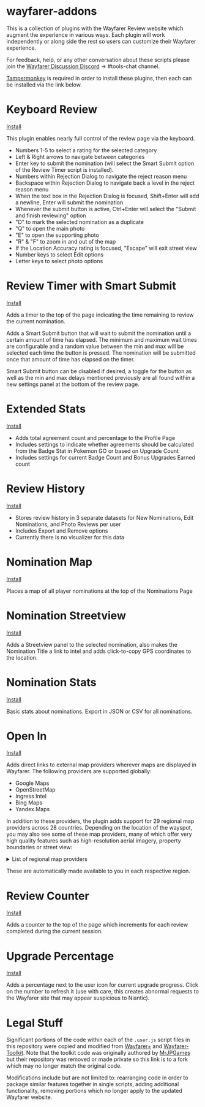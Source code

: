 # wayfarer-addons

This is a collection of plugins with the Wayfarer Review website which augment the experience in various ways. 
Each plugin will work independently or along side the rest so users can customize their Wayfarer experience.

For feedback, help, or any other conversation about these scripts please join the [Wayfarer Discussion Discord](https://discord.gg/DvDCRXcvxG) -> #tools-chat channel. 

[Tampermonkey](https://tampermonkey.net/) is required in order to install these plugins, then each can be installed via the link below.

# Keyboard Review
[Install](https://github.com/tehstone/wayfarer-addons/raw/main/wayfarer-keyboard-review.user.js)

This plugin enables nearly full control of the review page via the keyboard.

- Numbers 1-5 to select a rating for the selected category
- Left & Right arrows to navigate between categories
- Enter key to submit the nomination (will select the Smart Submit option of the Review Timer script is installed).
- Numbers within Rejection Dialog to navigate the reject reason menu
- Backspace within Rejection Dialog to navigate back a level in the reject reason menu
- When the text box in the Rejection Dialog is focused, Shift+Enter will add a newline, Enter will submit the nomination
- Whenever the submit button is active, Ctrl+Enter will select the "Submit and finish reviewing" option
- "D" to mark the selected nomination as a duplicate
- "Q" to open the main photo
- "E" to open the supporting photo
- "R" & "F" to zoom in and out of the map
- If the Location Accuracy rating is focused, "Escape" will exit street view
- Number keys to select Edit options
- Letter keys to select photo options

# Review Timer with Smart Submit
[Install](https://github.com/tehstone/wayfarer-addons/raw/main/wayfarer-review-timer.user.js)

Adds a timer to the top of the page indicating the time remaining to review the current nomination.

Adds a Smart Submit button that will wait to submit the nomination until a certain amount of time has elapsed. The minimum and maximum wait times are configurable and a random value between the min and max will be selected each time the button is pressed. The nomination will be submitted once that amount of time has elapsed on the timer.

Smart Submit button can be disabled if desired, a toggle for the button as well as the min and max delays mentioned previously are all found within a new settings panel at the bottom of the review page.

# Extended Stats
[Install](https://github.com/tehstone/wayfarer-addons/raw/main/wayfarer-extended-stats.user.js)

- Adds total agreement count and percentage to the Profile Page
- Includes settings to indicate whether agreements should be calculated from the Badge Stat in Pokemon GO or based on Upgrade Count
- Includes settings for current Badge Count and Bonus Upgrades Earned count

# Review History
[Install](https://github.com/tehstone/wayfarer-addons/raw/main/wayfarer-review-history.user.js)

- Stores review history in 3 separate datasets for New Nominations, Edit Nominations, and Photo Reviews per user
- Includes Export and Remove options
- Currently there is no visualizer for this data

# Nomination Map 
[Install](https://github.com/tehstone/wayfarer-addons/raw/main/wayfarer-nomination-map.user.js)

Places a map of all player nominations at the top of the Nominations Page

# Nomination Streetview
[Install](https://github.com/tehstone/wayfarer-addons/raw/main/wayfarer-nomination-streetview.user.js)

Adds a Streetview panel to the selected nomination, also makes the Nomination Title a link to intel and adds click-to-copy GPS coordinates to the location.

# Nomination Stats
[Install](https://github.com/tehstone/wayfarer-addons/raw/main/wayfarer-nomination-stats.user.js)

Basic stats about nominations. Export in JSON or CSV for all nominations.

# Open In
[Install](https://github.com/tehstone/wayfarer-addons/raw/main/wayfarer-open-in.user.js)

Adds direct links to external map providers wherever maps are displayed in Wayfarer. The following providers are supported globally:

- Google Maps
- OpenStreetMap
- Ingress Intel
- Bing Maps
- Yandex.Maps

In addition to these providers, the plugin adds support for 29 regional map providers across 28 countries. Depending on the location of the wayspot, you may also see some of these map providers, many of which offer very high quality features such as high-resolution aerial imagery, property boundaries or street view:

<details>
    <summary>List of regional map providers</summary>

- 🇦🇺 **Australia:** NSW Imagery (NSW only)
- 🇦🇽 **Åland Islands:** Maanmittauslaitos, Paikkatietoikkuna
- 🇧🇪 **Belgium:** NGI/IGN
- 🇧🇱 **Saint Barthélemy:** Mappy
- 🇨🇭 **Switzerland:** Admin.ch
- 🇨🇿 **Czech Republic:** Mapy.cz
- 🇩🇰 **Denmark:** Find vej, Krak, SDFE Skråfoto
- 🇫🇮 **Finland:** Maanmittauslaitos, Paikkatietoikkuna
- 🇫🇴 **Faroe Islands:** Flogmyndir, Føroyakort
- 🇫🇷 **France:** Mappy
- 🇬🇫 **French Guiana:** Mappy
- 🇩🇪 **Germany:** BayernAtlas (Bavaria only), FIS-Broker (Berlin only), GeobasisdatenViewer Niedersachsen (Lower Saxony only), GAIA-MV (Mecklenburg-Vorpommern only), ORKa.MV (Mecklenburg-Vorpommern only), GeoBasisViewer RLP (Rhineland-Palatinate only)
- 🇬🇵 **Guadeloupe:** Mappy
- 🇮🇸 **Iceland:** Já.is Götusýn, Landupplýsingagátt LMÍ, Map.is, Samsýn
- 🇰🇷 **South Korea:** Kakao, Naver
- 🇱🇮 **Liechtenstein:** Geodatenportal der LLV
- 🇱🇺 **Luxembourg:** Geoportal Luxembourg
- 🇲🇫 **Saint Martin:** Mappy
- 🇲🇶 **Martinique:** Mappy
- 🇳🇱 **Netherlands:** Kaarten van Nederland, Map5 NLTopo
- 🇳🇴 **Norway:** Gule Sider, Kommunekart, Norge i bilder, Norgeskart, UT.no
- 🇵🇱 **Poland:** Geoportal
- 🇵🇲 **Saint Pierre and Miquelon:** Mappy
- 🇷🇪 **Réunion:** Mappy
- 🇸🇪 **Sweden:** Eniro, Lantmäteriet
- 🇸🇯 **Svalbard and Jan Mayen:** TopoSvalbard (Svalbard only)
- 🇸🇰 **Slovakia:** Mapy.cz
- 🇸🇽 **Sint Maarten:** Mappy
- 🇼🇫 **Wallis and Futuna:** Mappy
- 🇾🇹 **Mayotte:** Mappy

</details>

These are automatically made available to you in each respective region.

# Review Counter
[Install](https://github.com/tehstone/wayfarer-addons/raw/main/wayfarer-review-counter.user.js)

Adds a counter to the top of the page which increments for each review completed during the current session.

# Upgrade Percentage
[Install](https://github.com/tehstone/wayfarer-addons/raw/main/wayfarer-upgrade-percent.user.js)

Adds a percentage next to the user icon for current upgrade progress. Click on the number to refresh it (use with care, this creates abnormal requests to the Wayfarer site that may appear suspicious to Niantic).

# Legal Stuff
Significant portions of the code within each of the `.user.js` script files in this repository were copied and modified from [Wayfarer+](https://github.com/MrJPGames/WayFarerPlus) and [Wayfarer-Toolkit](https://github.com/AlterTobi/WayFarer-Toolkit). Note that the toolkit code was originally authored by [MrJPGames](https://github.com/MrJPGames) but their repository was removed or made private so this link is to a fork which may no longer match the original code.

Modifications include but are not limited to: rearranging code in order to package similar features together in single scripts, adding additional functionality, removing portions which no longer apply to the updated Wayfarer website.
